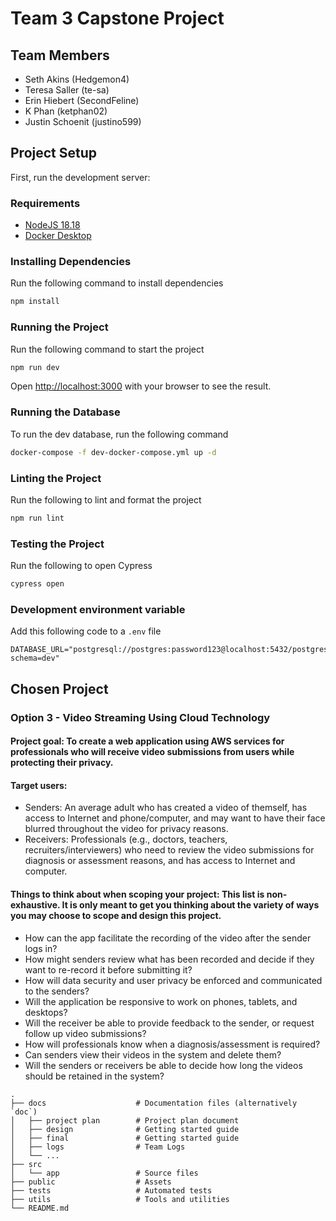 # Team 3 Capstone Project

## Team Members

-   Seth Akins (Hedgemon4)
-   Teresa Saller (te-sa)
-   Erin Hiebert (SecondFeline)
-   K Phan (ketphan02)
-   Justin Schoenit (justino599)

## Project Setup

First, run the development server:

### Requirements

-   [NodeJS 18.18](https://nodejs.org/en)
-   [Docker Desktop](https://www.docker.com/products/docker-desktop/)

### Installing Dependencies

Run the following command to install dependencies

```bash
npm install
```

### Running the Project

Run the following command to start the project

```bash
npm run dev
```

Open [http://localhost:3000](http://localhost:3000) with your browser to see the result.

### Running the Database

To run the dev database, run the following command

```bash
docker-compose -f dev-docker-compose.yml up -d
```

### Linting the Project

Run the following to lint and format the project

```bash
npm run lint
```

### Testing the Project

Run the following to open Cypress

```bash
cypress open
```

### Development environment variable

Add this following code to a `.env` file

```dotenv
DATABASE_URL="postgresql://postgres:password123@localhost:5432/postgres?schema=dev"
```

## Chosen Project

### Option 3 - Video Streaming Using Cloud Technology

#### Project goal: To create a web application using AWS services for professionals who will receive video submissions from users while protecting their privacy.

#### Target users:

-   Senders: An average adult who has created a video of themself, has access to Internet and phone/computer, and may want to have their face blurred throughout the video for privacy reasons.
-   Receivers: Professionals (e.g., doctors, teachers, recruiters/interviewers) who need to review the video submissions for diagnosis or assessment reasons, and has access to Internet and computer.

#### Things to think about when scoping your project: This list is non-exhaustive. It is only meant to get you thinking about the variety of ways you may choose to scope and design this project.

-   How can the app facilitate the recording of the video after the sender logs in?
-   How might senders review what has been recorded and decide if they want to re-record it before submitting it?
-   How will data security and user privacy be enforced and communicated to the senders?
-   Will the application be responsive to work on phones, tablets, and desktops?
-   Will the receiver be able to provide feedback to the sender, or request follow up video submissions?
-   How will professionals know when a diagnosis/assessment is required?
-   Can senders view their videos in the system and delete them?
-   Will the senders or receivers be able to decide how long the videos should be retained in the system?

```
.
├── docs                    # Documentation files (alternatively `doc`)
│   ├── project plan        # Project plan document
│   ├── design              # Getting started guide
│   ├── final               # Getting started guide
│   ├── logs                # Team Logs
│   └── ...
├── src
│   └── app                 # Source files
├── public                  # Assets
├── tests                   # Automated tests
├── utils                   # Tools and utilities
└── README.md
```
